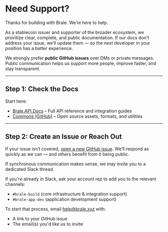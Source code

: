 # Need Support?

Thanks for building with Brale. We’re here to help.

As a stablecoin issuer and supporter of the broader ecosystem, we prioritize clear, complete, and public documentation. If our docs don’t address your issue, we’ll update them — so the next developer in your position has a better experience.

We strongly prefer **public GitHub issues** over DMs or private messages. Public communication helps us support more people, improve faster, and stay transparent.

---

## Step 1: Check the Docs

Start here:

- [Brale API Docs](https://docs.brale.xyz) – Full API reference and integration guides  
- [Commons (GitHub)](https://github.com/Brale-xyz/commons) – Open source assets, formats, and utilities  

---

## Step 2: Create an Issue or Reach Out

If your issue isn’t covered, [open a new GitHub issue](https://github.com/Brale-xyz/commons/issues/new). We’ll respond as quickly as we can — and others benefit from it being public.

If synchronous communication makes sense, we may invite you to a dedicated Slack thread.

If you're already in Slack, ask your account rep to add you to the relevant channels:
- `#brale-build` (core infrastructure & integration support)
- `#brale-app-dev` (application development support)

To start that process, email [help@brale.xyz](mailto:help@brale.xyz) with:
- A link to your GitHub issue  
- The email(s) you'd like us to invite
